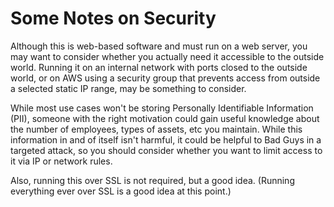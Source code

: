 # Some Notes on Security

Although this is web-based software and must run on a web server, you may want to consider whether you actually need it accessible to the outside world. Running it on an internal network with ports closed to the outside world, or on AWS using a security group that prevents access from outside a selected static IP range, may be something to consider.

While most use cases won't be storing Personally Identifiable Information (PII), someone with the right motivation could gain useful knowledge about the number of employees, types of assets, etc you maintain. While this information in and of itself isn't harmful, it could be helpful to Bad Guys in a targeted attack, so you should consider whether you want to limit access to it via IP or network rules.

Also, running this over SSL is not required, but a good idea. (Running everything ever over SSL is a good idea at this point.)
